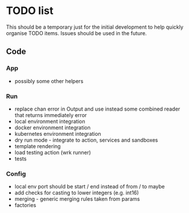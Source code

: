 # TODO list

This should be a temporary just for the initial development to help quickly organise TODO items. Issues should be used
in the future.

## Code

### App
- possibly some other helpers

### Run
- replace chan error in Output and use instead some combined reader that returns immediately error
- local environment integration
- docker environment integration
- kubernetes environment integration
- dry run mode - integrate to action, services and sandboxes
- template rendering
- load testing action (wrk runner)
- tests

### Config
- local env port should be start / end instead of from / to maybe
- add checks for casting to lower integers (e.g. int16)
- merging - generic merging rules taken from params
- factories